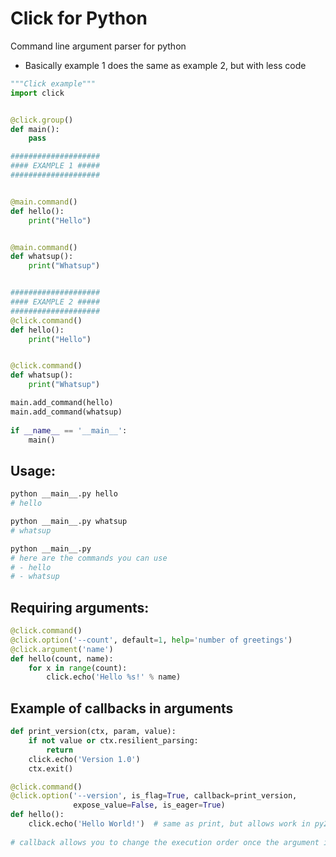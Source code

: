 # Click for Python

Command line argument parser for python
- Basically example 1 does the same as example 2, but with less code

```python
"""Click example"""
import click


@click.group()
def main():
    pass

####################
#### EXAMPLE 1 #####
####################


@main.command()
def hello():
    print("Hello")


@main.command()
def whatsup():
    print("Whatsup")


####################
#### EXAMPLE 2 #####
####################
@click.command()
def hello():
    print("Hello")


@click.command()
def whatsup():
    print("Whatsup")

main.add_command(hello)
main.add_command(whatsup)
    
if __name__ == '__main__':
    main()
```

## Usage:

```bash
python __main__.py hello
# hello

python __main__.py whatsup
# whatsup

python __main__.py
# here are the commands you can use
# - hello
# - whatsup
```

## Requiring arguments:
```python
@click.command()
@click.option('--count', default=1, help='number of greetings')
@click.argument('name')
def hello(count, name):
    for x in range(count):
        click.echo('Hello %s!' % name)
```

## Example of callbacks in arguments
```python
def print_version(ctx, param, value):
    if not value or ctx.resilient_parsing:
        return
    click.echo('Version 1.0')
    ctx.exit()

@click.command()
@click.option('--version', is_flag=True, callback=print_version, 
              expose_value=False, is_eager=True)
def hello():
    click.echo('Hello World!')  # same as print, but allows work in py2 and py3
    
# callback allows you to change the execution order once the argument is processed.
```
